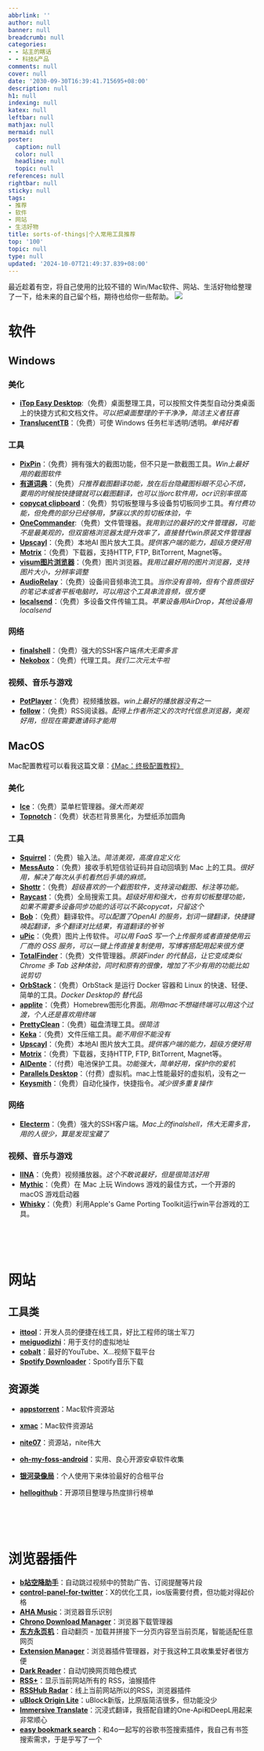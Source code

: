 ```yaml
---
abbrlink: ''
author: null
banner: null
breadcrumb: null
categories:
- - 站主的瞎话
- - 科技&产品
comments: null
cover: null
date: '2030-09-30T16:39:41.715695+08:00'
description: null
h1: null
indexing: null
katex: null
leftbar: null
mathjax: null
mermaid: null
poster:
  caption: null
  color: null
  headline: null
  topic: null
references: null
rightbar: null
sticky: null
tags:
- 推荐
- 软件
- 网站
- 生活好物
title: sorts-of-things|个人常用工具推荐
top: '100'
topic: null
type: null
updated: '2024-10-07T21:49:37.839+08:00'
---
```

最近趁着有空，将自己使用的比较不错的 Win/Mac软件、网站、生活好物给整理了一下，给未来的自己留个档，期待也给你一些帮助。
![](https://cdn.jsdelivr.net/gh/shangy1yi/picx-images-hosting@master/image.1ovem4027t.png)

# 软件

## Windows

### 美化

* [**iTop Easy Desktop**](https://www.itopvpn.com/itop-easy-desktop?name=ied&ver=2.6.0.8&lan=&insur=other&to=homepage):（免费）桌面整理工具，可以按照文件类型自动分类桌面上的快捷方式和文档文件。*可以把桌面整理的干干净净，简洁主义者狂喜*
* [**TranslucentTB**](https://translucenttb.github.io/)：（免费）可使 Windows 任务栏半透明/透明。*单纯好看*

### 工具

* [**PixPin**](https://pixpinapp.com/start/quick-start)：（免费）拥有强大的截图功能，但不只是一款截图工具。*Win上最好用的截图软件*
* [**有道词典**](https://fanyi.youdao.com/download-Windows?keyfrom=fanyiweb_navigation)：（免费）*只推荐截图翻译功能，放在后台隐藏图标眼不见心不烦，要用的时候按快捷键就可以截图翻译，也可以当orc软件用，ocr识别率很高*
* [**copycat clipboard**](https://www.entilitystudio.com/copycat-clipboard?ref=producthunt)：（免费）剪切板整理与多设备剪切板同步工具。*有付费功能，但免费的部分已经够用，梦寐以求的剪切板体验，牛*
* [**OneCommander**](https://onecommander.com/):（免费）文件管理器。*我用到过的最好的文件管理器，可能不是最美观的，但双窗格浏览器太提升效率了，直接替代win原装文件管理器*
* [**Upscayl**](https://www.upscayl.org/)：（免费）本地AI 图片放大工具。*提供客户端的能力，超级方便好用*
* [**Motrix**](https://motrix.app/)：（免费）下载器，支持HTTP, FTP, BitTorrent, Magnet等。
* [**visum图片浏览器**](https://luandersonn.com/visum/)：（免费）图片浏览器。*我用过最好用的图片浏览器，支持图片大小，分辨率调整*
* [**AudioRelay**](https://audiorelay.net/)：（免费）设备间音频串流工具。*当你没有音响，但有个音质很好的笔记本或者平板电脑时，可以用这个工具串流音频，很方便*
* [**localsend**](https://localsend.org/zh-CN)：（免费）多设备文件传输工具。*苹果设备用AirDrop，其他设备用localsend*

### 网络

* [**finalshell**](https://finalshell.net/)：（免费）强大的SSH客户端*伟大无需多言*
* [**Nekobox**](https://getnekobox.com/en/)：（免费）代理工具。*我们二次元太牛啦*

### 视频、音乐与游戏

* [**PotPlayer**](https://potplayer.org/en/)：（免费）视频播放器。*win上最好的播放器没有之一*
* [**follow**](https://app.follow.is/)：（免费）RSS阅读器。*配得上作者所定义的次时代信息浏览器，美观好用，但现在需要邀请码才能用*

## MacOS

Mac配置教程可以看我这篇文章：[《Mac：终极配置教程》](https://blog.syouiti.com/Mac%EF%BC%9A%E7%BB%88%E6%9E%81%E9%85%8D%E7%BD%AE%E6%95%99%E7%A8%8B/)

### 美化

* [**Ice**](https://github.com/jordanbaird/Ice)：（免费）菜单栏管理器。*强大而美观*
* [**Topnotch**](https://topnotch.app/)：（免费）状态栏背景黑化，为壁纸添加圆角

### 工具

* [**Squirrel**](https://github.com/rime/squirrel)：（免费）输入法。*简洁美观，高度自定义化*
* [**MessAuto**](https://github.com/LeeeSe/MessAuto)：（免费）接收手机短信验证码并自动回填到 Mac 上的工具。*很好用，解决了每次从手机看然后手填的麻烦。*
* [**Shottr**](https://shottr.cc/)：（免费）*超级喜欢的一个截图软件，支持滚动截图、标注等功能。*
* [**Raycast**](https://www.raycast.com/)：（免费）全局搜索工具。*超级好用和强大，也有剪切板整理功能，如果不需要多设备同步功能的话可以不装copycat，只留这个*
* [**Bob**](https://bobtranslate.com/)：（免费）翻译软件。*可以配置了OpenAI 的服务，划词一键翻译，快捷键唤起翻译，多个翻译对比结果，有道翻译的爷爷*
* [**uPic**](https://github.com/gee1k/uPic)：（免费）图片上传软件。*可以用 FaaS 写一个上传服务或者直接使用云厂商的 OSS 服务，可以一键上传直接复制使用，写博客搭配用起来很方便*
* [**TotalFinder**](https://totalfinder.binaryage.com/)：（免费）文件管理器。*原装Finder 的代替品，让它变成类似 Chrome 多 Tab 这种体验，同时和原有的很像，增加了不少有用的功能比如说剪切*
* [**OrbStack**](https://orbstack.dev/)：（免费）OrbStack 是运行 Docker 容器和 Linux 的快速、轻便、简单的工具。*Docker Desktop的 替代品*
* [**applite**](https://aerolite.dev/applite)：（免费）Homebrew图形化界面。*刚用mac不想碰终端可以用这个过渡，个人还是喜欢用终端*
* [**PrettyClean**](https://www.prettyclean.cc/zh)：（免费）磁盘清理工具。*很简洁*
* [**Keka**](https://www.keka.io/en/)：（免费）文件压缩工具。*能不用但不能没有*
* [**Upscayl**](https://www.upscayl.org/)：（免费）本地AI 图片放大工具。*提供客户端的能力，超级方便好用*
* [**Motrix**](https://motrix.app/)：（免费）下载器，支持HTTP, FTP, BitTorrent, Magnet等。
* [**AIDente**](https://apphousekitchen.com/)：（付费）电池保护工具。*功能强大，简单好用，保护你的爱机*
* [**Parallels Desktop**](https://www.parallels.cn/products/desktop/?)：（付费）虚拟机。mac上性能最好的虚拟机，没有之一
* [**Keysmith**](https://www.keysmith.app/)：（免费）自动化操作，快捷指令。*减少很多重复操作*

### 网络

* [**Electerm**](https://apps.apple.com/us/app/serverbox/id1586449703)：（免费）强大的SSH客户端。*Mac上的finalshell，伟大无需多言，用的人很少，算是发现宝藏了*

### 视频、音乐与游戏

* [**IINA**](https://iina.io/)：（免费）视频播放器。*这个不敢说最好，但是很简洁好用*
* [**Mythic**](https://github.com/MythicApp/Mythic)：（免费）在 Mac 上玩 Windows 游戏的最佳方式，一个开源的 macOS 游戏启动器
* [**Whisky**](https://getwhisky.app/)：（免费）利用Apple's Game Porting Toolkit运行win平台游戏的工具。

<br>
<br>
<br>

# 网站

## 工具类

* [**ittool**](https://it-tools.tech/)：开发人员的便捷在线工具，好比工程师的瑞士军刀
* [**meiguodizhi**](https://www.meiguodizhi.com/)：用于支付的虚拟地址
* [**cobalt**](https://cobalt.tools/)：最好的YouTube、X...视频下载平台
* [**Spotify Downloader**](https://spotifydown.com/)：Spotify音乐下载

## 资源类

* [**appstorrent**](https://appstorrent.ru/)：Mac软件资源站
* [**xmac**](https://xmac.app/)：Mac软件资源站
* [**nite07**](https://www.nite07.com/)：资源站，nite伟大
* [**oh-my-foss-android**](https://github.com/xlucn/oh-my-foss-android)：实用、良心开源安卓软件收集
* [**银河录像局**](https://nf.video/)：个人使用下来体验最好的合租平台
* [**hellogithub**](https://hellogithub.com/)：开源项目整理与热度排行榜单

  <br>
  <br>
  <br>

# 浏览器插件

* [**b站空降助手**](https://chromewebstore.google.com/detail/b%E7%AB%99%E7%A9%BA%E9%99%8D%E5%8A%A9%E6%89%8B/eaoelafamejbnggahofapllmfhlhajdd)：自动跳过视频中的赞助广告、订阅提醒等片段
* [**control-panel-for-twitter**](https://github.com/insin/control-panel-for-twitter)：X的优化工具，ios版需要付费，但功能对得起价格
* [**AHA Music**](https://chromewebstore.google.com/detail/aha-music-song-finder-for/dpacanjfikmhoddligfbehkpomnbgblf)：浏览器音乐识别
* [**Chrono Download Manager**](https://chromewebstore.google.com/detail/chrono-download-manager/mciiogijehkdemklbdcbfkefimifhecn)：浏览器下载管理器
* [**东方永页机**](https://greasyfork.org/zh-CN/scripts/438684-pagetual)：自动翻页 - 加载并拼接下一分页内容至当前页尾，智能适配任意网页
* [**Extension Manager**](https://chromewebstore.google.com/detail/extension-manager/gjldcdngmdknpinoemndlidpcabkggco)：浏览器插件管理器，对于我这种工具收集爱好者很方便
* [**Dark Reader**](https://chromewebstore.google.com/detail/dark-reader/eimadpbcbfnmbkopoojfekhnkhdbieeh)：自动切换网页暗色模式
* [**RSS+**](https://greasyfork.org/zh-CN/scripts/373252-rss-show-site-all-rss)：显示当前网站所有的 RSS，油猴插件
* [**RSSHub Radar**](https://chromewebstore.google.com/detail/rsshub-radar/kefjpfngnndepjbopdmoebkipbgkggaa)：线上当前网站所以的RSS，浏览器插件
* [**uBlock Origin Lite**](https://chromewebstore.google.com/detail/ublock-origin-lite/ddkjiahejlhfcafbddmgiahcphecmpfh)：uBlock新版，比原版简洁很多，但功能没少
* [**Immersive Translate**](https://chromewebstore.google.com/detail/immersive-translate-trans/bpoadfkcbjbfhfodiogcnhhhpibjhbnh)：沉浸式翻译，我搭配自建的One-Api和DeepL用起来非常顺心
* [**easy bookmark search**](https://syouiti.lanzout.com/iRfWs2bmtvkb)：和4o一起写的谷歌书签搜索插件，我自己有书签搜索需求，于是乎写了一个
